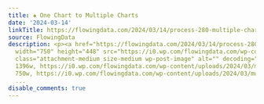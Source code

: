 ```yaml
---
title: ✚ One Chart to Multiple Charts
date: '2024-03-14'
linkTitle: https://flowingdata.com/2024/03/14/process-280-multiple-charts/
source: FlowingData
description: <p><a href="https://flowingdata.com/2024/03/14/process-280-multiple-charts/"><img
  width="750" height="448" src="https://i0.wp.com/flowingdata.com/wp-content/uploads/2024/03/multiple-featured.png?fit=750%2C448&amp;ssl=1"
  class="attachment-medium size-medium wp-post-image" alt="" decoding="async" srcset="https://i0.wp.com/flowingdata.com/wp-content/uploads/2024/03/multiple-featured.png?w=1396&amp;ssl=1
  1396w, https://i0.wp.com/flowingdata.com/wp-content/uploads/2024/03/multiple-featured.png?resize=750%2C448&amp;ssl=1
  750w, https://i0.wp.com/flowingdata.com/wp-content/uploads/2024/03/multiple-fea
  ...
disable_comments: true
---
```

<p><a href="https://flowingdata.com/2024/03/14/process-280-multiple-charts/"><img width="750" height="448" src="https://i0.wp.com/flowingdata.com/wp-content/uploads/2024/03/multiple-featured.png?fit=750%2C448&amp;ssl=1" class="attachment-medium size-medium wp-post-image" alt="" decoding="async" srcset="https://i0.wp.com/flowingdata.com/wp-content/uploads/2024/03/multiple-featured.png?w=1396&amp;ssl=1 1396w, https://i0.wp.com/flowingdata.com/wp-content/uploads/2024/03/multiple-featured.png?resize=750%2C448&amp;ssl=1 750w, https://i0.wp.com/flowingdata.com/wp-content/uploads/2024/03/multiple-fea ...